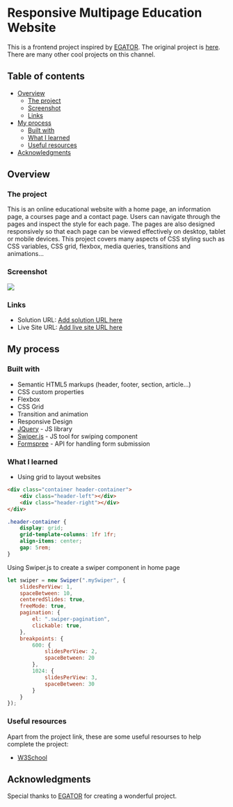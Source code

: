 # Responsive Multipage Education Website

This is a frontend project inspired by [EGATOR](https://www.youtube.com/@EGATORTUTORIALS). The original project is [here](https://youtu.be/--XrIa-iey0). There are many other cool projects on this channel.

## Table of contents

- [Overview](#overview)
    - [The project](#the-project)
    - [Screenshot](#screenshot)
    - [Links](#links)
- [My process](#my-process)
    - [Built with](#built-with)
    - [What I learned](#what-i-learned)
    - [Useful resources](#useful-resources)
- [Acknowledgments](#acknowledgments)

## Overview

### The project

This is an online educational website with a home page, an information page, a courses page and a contact page. Users can navigate through the pages and inspect the style for each page. The pages are also designed responsively so that each page can be viewed effectively on desktop, tablet or mobile devices. This project covers many aspects of CSS styling such as CSS variables, CSS grid, flexbox, media queries, transitions and animations...

### Screenshot

![](./screenshot.jpg)

### Links

- Solution URL: [Add solution URL here](https://your-solution-url.com)
- Live Site URL: [Add live site URL here](https://your-live-site-url.com)

## My process

### Built with

- Semantic HTML5 markups (header, footer, section, article...)
- CSS custom properties
- Flexbox
- CSS Grid
- Transition and animation
- Responsive Design
- [JQuery](https://jquery.com/) - JS library
- [Swiper.js](https://swiperjs.com/) - JS tool for swiping component
- [Formspree](https://formspree.io/) - API for handling form submission

### What I learned

- Using grid to layout websites
```html
<div class="container header-container">
    <div class="header-left"></div>
    <div class="header-right"></div>
</div>
```
```css
.header-container {
    display: grid;
    grid-template-columns: 1fr 1fr;
    align-items: center;
    gap: 5rem;
}
```

Using Swiper.js to create a swiper component in home page
```js
let swiper = new Swiper(".mySwiper", {
    slidesPerView: 1,
    spaceBetween: 10,
    centeredSlides: true,
    freeMode: true,
    pagination: {
        el: ".swiper-pagination",
        clickable: true,
    },
    breakpoints: {
        600: {
            slidesPerView: 2,
            spaceBetween: 20
        },
        1024: {
            slidesPerView: 3,
            spaceBetween: 30
        }
    }
});

```

### Useful resources
Apart from the project link, these are some useful resourses to help complete the project:

- [W3School](https://www.w3schools.com/)

## Acknowledgments

Special thanks to [EGATOR](https://www.youtube.com/@EGATORTUTORIALS) for creating a wonderful project.
